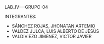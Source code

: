 LAB_IV---GRUPO-04

INTEGRANTES:
- SÁNCHEZ ROJAS, JHONATAN ARTEMIO
- VALDEZ JULCA, LUIS ALBERTO DE JESÚS
- VALDIVIEZO JIMENEZ, VICTOR JAVIER
